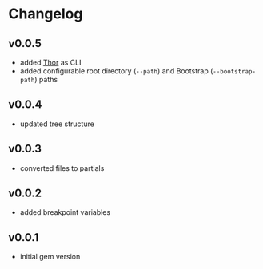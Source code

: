 # Changelog

## v0.0.5
+ added [Thor](https://github.com/erikhuda/thor) as CLI
+ added configurable root directory (`--path`) and Bootstrap (`--bootstrap-path`) paths

## v0.0.4
+ updated tree structure

## v0.0.3
+ converted files to partials

## v0.0.2
+ added breakpoint variables

## v0.0.1
+ initial gem version
